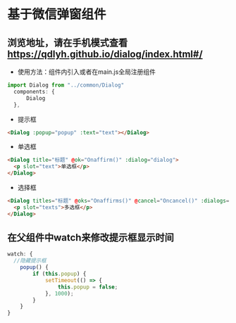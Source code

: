 # 基于微信弹窗组件
## 浏览地址，请在手机模式查看 https://qdlyh.github.io/dialog/index.html#/<br/>

* 使用方法：组件内引入或者在main.js全局注册组件
```javascript
import Dialog from "../common/Dialog"
  components: {
      Dialog
  },
```
* 提示框
```html
<Dialog :popup="popup" :text="text"></Dialog>
```
* 单选框
```html
<Dialog title="标题" @ok="Onaffirm()" :dialog="dialog">
  <p slot="text">单选框</p>
</Dialog>
```
* 选择框
```html
<Dialog titles="标题" @oks="Onaffirms()" @cancel="Oncancel()" :dialogs="dialogs">
  <p slot="texts">多选框</p>
</Dialog>
```
## 在父组件中watch来修改提示框显示时间<br/>

```javascript
watch: {
  //隐藏提示框
    popup() {
        if (this.popup) {
            setTimeout(() => {
                this.popup = false;
            }, 1000);
        }
    }
}
```
